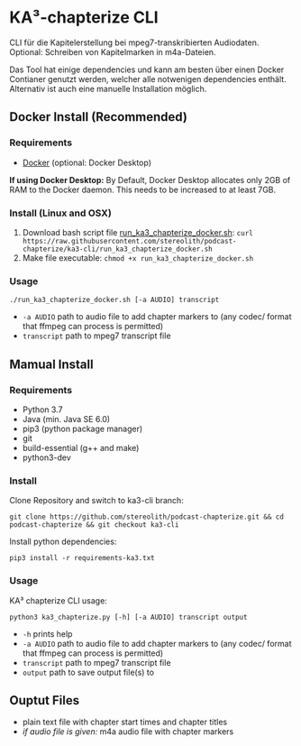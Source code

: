 # KA³-chapterize CLI

CLI für die Kapitelerstellung bei mpeg7-transkribierten Audiodaten. Optional: Schreiben von Kapitelmarken in m4a-Dateien.

Das Tool hat einige dependencies und kann am besten über einen Docker Contianer genutzt werden, welcher alle notwenigen dependencies enthält. Alternativ ist auch eine manuelle Installation möglich.

## Docker Install (Recommended)

### Requirements

- [Docker](https://docs.docker.com/get-docker/) (optional: Docker Desktop)

__If using Docker Desktop:__ By Default, Docker Desktop allocates only 2GB of RAM to the Docker daemon. This needs to be increased to at least 7GB.

### Install (Linux and OSX)

1. Download bash script file [run_ka3_chapterize_docker.sh](run_ka3_chapterize_docker.sh): `curl https://raw.githubusercontent.com/stereolith/podcast-chapterize/ka3-cli/run_ka3_chapterize_docker.sh`
2. Make file executable: `chmod +x run_ka3_chapterize_docker.sh`

### Usage

    ./run_ka3_chapterize_docker.sh [-a AUDIO] transcript

- `-a AUDIO` path to audio file to add chapter markers to (any codec/ format that ffmpeg can process is permitted)
- `transcript` path to mpeg7 transcript file

## Mamual Install

### Requirements

- Python 3.7
- Java (min. Java SE 6.0)
- pip3 (python package manager)
- git
- build-essential (g++ and make)
- python3-dev

### Install

Clone Repository and switch to ka3-cli branch:

    git clone https://github.com/stereolith/podcast-chapterize.git && cd podcast-chapterize && git checkout ka3-cli

Install python dependencies:

    pip3 install -r requirements-ka3.txt

### Usage

KA³ chapterize CLI usage:

    python3 ka3_chapterize.py [-h] [-a AUDIO] transcript output

- `-h` prints help
- `-a AUDIO` path to audio file to add chapter markers to (any codec/ format that ffmpeg can process is permitted)
- `transcript` path to mpeg7 transcript file
- `output`  path to save output file(s) to

## Ouptut Files

- plain text file with chapter start times and chapter titles
- _if audio file is given:_ m4a audio file with chapter markers